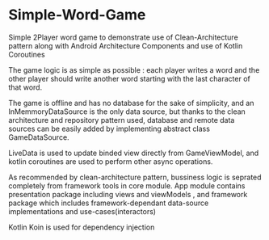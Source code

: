# Simple-Word-Game
Simple 2Player word game to demonstrate use of  Clean-Architecture pattern along with Android Architecture Components and use of Kotlin Coroutines

The game logic is as simple as possible : each player writes a word and the other player should write another word starting with the last character of that word.

The game is offline and has no database for the sake of simplicity, and an InMemmoryDataSource is the only data source,
but thanks to the clean architecture and repository pattern used, database and remote data sources can be easily added by implementing abstract class GameDataSource.

LiveData is used to update binded view directly from GameViewModel, and kotlin coroutines are used to perform other async operations.

As recommended by clean-architecture pattern, bussiness logic is seprated completely from framework tools in core module.
App module contains presentation package including views and viewModels , and framework package which includes framework-dependant data-source implementations and use-cases(interactors)

Kotlin Koin is used  for dependency injection

